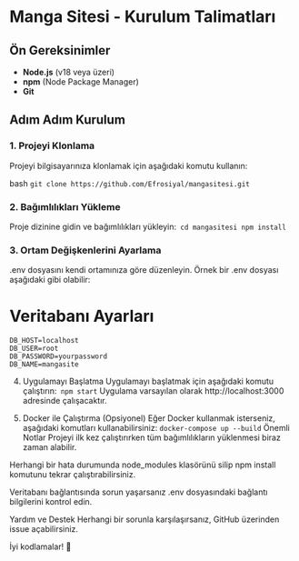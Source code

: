 # Manga Sitesi - Kurulum Talimatları

## Ön Gereksinimler

- **Node.js** (v18 veya üzeri)
- **npm** (Node Package Manager)
- **Git**

## Adım Adım Kurulum

### 1. Projeyi Klonlama

Projeyi bilgisayarınıza klonlamak için aşağıdaki komutu kullanın:

bash
```git clone https://github.com/Efrosiyal/mangasitesi.git```
### 2. Bağımlılıkları Yükleme
Proje dizinine gidin ve bağımlılıkları yükleyin:```
cd mangasitesi
npm install```
### 3. Ortam Değişkenlerini Ayarlama
.env dosyasını kendi ortamınıza göre düzenleyin. Örnek bir .env dosyası aşağıdaki gibi olabilir:
# Veritabanı Ayarları
```
DB_HOST=localhost
DB_USER=root
DB_PASSWORD=yourpassword
DB_NAME=mangasite
```
4. Uygulamayı Başlatma
Uygulamayı başlatmak için aşağıdaki komutu çalıştırın:```
npm start```
Uygulama varsayılan olarak http://localhost:3000 adresinde çalışacaktır.

5. Docker ile Çalıştırma (Opsiyonel)
Eğer Docker kullanmak isterseniz, aşağıdaki komutları kullanabilirsiniz:
```docker-compose up --build```
Önemli Notlar
Projeyi ilk kez çalıştırırken tüm bağımlılıkların yüklenmesi biraz zaman alabilir.

Herhangi bir hata durumunda node_modules klasörünü silip npm install komutunu tekrar çalıştırabilirsiniz.

Veritabanı bağlantısında sorun yaşarsanız .env dosyasındaki bağlantı bilgilerini kontrol edin.

Yardım ve Destek
Herhangi bir sorunla karşılaşırsanız, GitHub üzerinden issue açabilirsiniz.

İyi kodlamalar! 🚀
